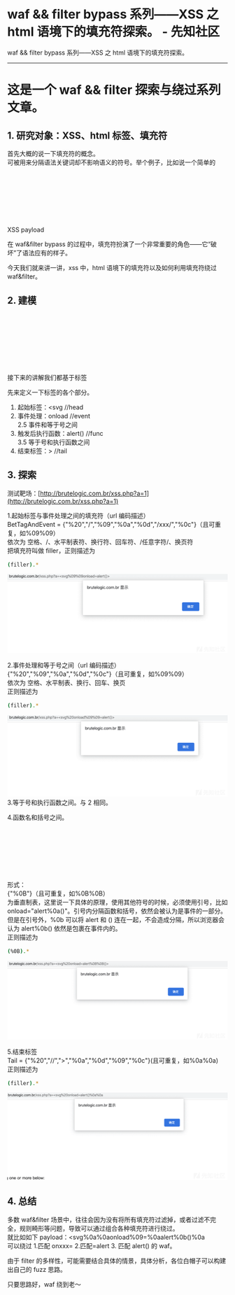 

# waf && filter bypass 系列——XSS 之 html 语境下的填充符探索。 - 先知社区

waf && filter bypass 系列——XSS 之 html 语境下的填充符探索。

- - -

# 这是一个 waf && filter 探索与绕过系列文章。

## 1\. 研究对象：XSS、html 标签、填充符

首先大概的说一下填充符的概念。  
可被用来分隔语法关键词却不影响语义的符号。举个例子，比如说一个简单的 XSS payload <svg onload=alert()>。我们可以用/来代替 svg 和 onload 之间的空格，且不会影响 html 的解析。我们就说，/是一个填充符。

在 waf&filter bypass 的过程中，填充符扮演了一个非常重要的角色——它“破坏”了语法应有的样子。

今天我们就来讲一讲，xss 中，html 语境下的填充符以及如何利用填充符绕过 waf&filter。

## 2\. 建模

接下来的讲解我们都基于标签<svg onload=alert()>进行说明。

先来定义一下标签的各个部分。

1.  起始标签：<svg //head
2.  事件处理：onload //event  
    2.5 事件和等于号之间
3.  触发后执行函数：alert() //func  
    3.5 等于号和执行函数之间
4.  结束标签：> //tail

## 3\. 探索

测试靶场：[http://brutelogic.com.br/xss.php?a=1](http://brutelogic.com.br/xss.php?a=1)

1.起始标签与事件处理之间的填充符（url 编码描述）  
BetTagAndEvent = {"%20","/","%09","%0a","%0d","/xxx/","%0c"}（且可重复，如%09%09）  
依次为 空格、/、水平制表符、换行符、回车符、/任意字符/、换页符  
把填充符叫做 filler，正则描述为

```bash
(filler).*
```

[![](assets/1698897566-3e13b6e013a41ecd9fedcdfba2f7630b.png)](https://xzfile.aliyuncs.com/media/upload/picture/20200316110508-f1ac537e-6732-1.png)

2.事件处理和等于号之间（url 编码描述）  
{"%20","%09","%0a","%0d","%0c"}（且可重复，如%09%09）  
依次为 空格、水平制表、换行、回车、换页  
正则描述为

```bash
(filler).*
```

[![](assets/1698897566-e5b8233216a00a26525ae6b622e36c35.png)](https://xzfile.aliyuncs.com/media/upload/picture/20200316111012-a68083e2-6733-1.png)  
3.等于号和执行函数之间。与 2 相同。

4.函数名和括号之间。  
形式：<svg onload=alert%0b()>  
{"%0B"}（且可重复，如%0B%0B）  
为垂直制表，这里说一下具体的原理，使用其他符号的时候，必须使用引号，比如 onload="alert%0a()"。引号内分隔函数和括号，依然会被认为是事件的一部分。但是在引号外，%0b 可以将 alert 和 () 连在一起，不会造成分隔，所以浏览器会认为 alert%0b() 依然是包裹在事件内的。  
正则描述为

```bash
(%0B).*
```

[![](assets/1698897566-e937286f9a39fab27f128e87d8568cd9.png)](https://xzfile.aliyuncs.com/media/upload/picture/20200316111235-fbe46c86-6733-1.png)

5.结束标签  
Tail = {"%20","//",">","%0a","%0d","%09","%0c"}(且可重复，如%0a%0a)  
正则描述为

```bash
(filler).*
```

[![](assets/1698897566-36c4ed7f80938be81b9a66950d0ac565.png)](https://xzfile.aliyuncs.com/media/upload/picture/20200316111551-7098bb68-6734-1.png)

## 4\. 总结

多数 waf&filter 场景中，往往会因为没有将所有填充符过滤掉，或者过滤不完全，规则畸形等问题，导致可以通过组合各种填充符进行绕过。  
就比如如下 payload：<svg%0a%0aonload%09=%0aalert%0b()%0a  
可以绕过 1.匹配 onxxx= 2.匹配=alert 3. 匹配 alert() 的 waf。

由于 filter 的多样性，可能需要结合具体的情景，具体分析，各位白帽子可以构建出自己的 fuzz 思路。

只要思路好，waf 绕到老～
